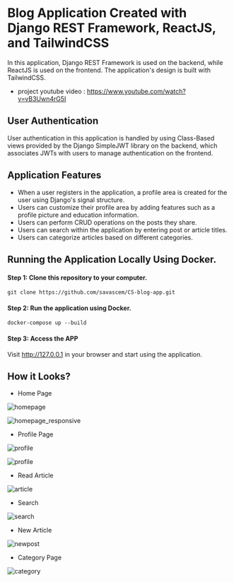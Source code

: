 # Blog Application Created with Django REST Framework, ReactJS, and TailwindCSS
In this application, Django REST Framework is used on the backend, while ReactJS is used on the frontend. The application's design is built with TailwindCSS.

* project youtube video : https://www.youtube.com/watch?v=vB3Uwn4rG5I

## User Authentication
User authentication in this application is handled by using Class-Based views provided by the Django SimpleJWT library on the backend, which associates JWTs with users to manage authentication on the frontend.

## Application Features
* When a user registers in the application, a profile area is created for the user using Django's signal structure.
* Users can customize their profile area by adding features such as a profile picture and education information.
* Users can perform CRUD operations on the posts they share.
* Users can search within the application by entering post or article titles.
* Users can categorize articles based on different categories.

## Running the Application Locally Using Docker.

#### Step 1: Clone this repository to your computer.

` git clone https://github.com/savascem/CS-blog-app.git `

#### Step 2: Run the application using Docker.

` docker-compose up --build  `

#### Step 3: Access the APP

Visit http://127.0.0.1 in your browser and start using the application.

## How it Looks?

* Home Page

![homepage](pic/homepage.png)

![homepage_responsive](pic/responsive1.png)

* Profile Page

![profile](pic/profile.png)

![profile](pic/profile2.png)

* Read Article

![article](pic/article_page.png)

* Search

![search](pic/search.png)

* New Article

![newpost](pic/newarticle.png)

* Category Page

![category](pic/categorypage.png)

